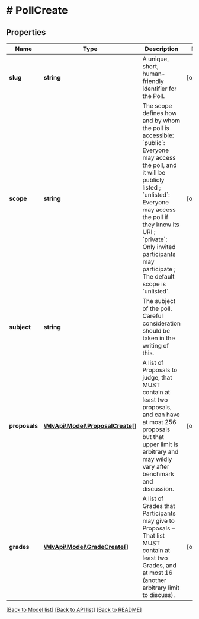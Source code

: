 # # PollCreate

## Properties

Name | Type | Description | Notes
------------ | ------------- | ------------- | -------------
**slug** | **string** | A unique, short, human-friendly identifier for the Poll. | [optional]
**scope** | **string** | The scope defines how and by whom the poll is accessible: &#x60;public&#x60;: Everyone may access the poll, and it will be publicly listed ; &#x60;unlisted&#x60;: Everyone may access the poll if they know its URI ; &#x60;private&#x60;: Only invited participants may participate ; The default scope is &#x60;unlisted&#x60;. | [optional]
**subject** | **string** | The subject of the poll. Careful consideration should be taken in the writing of this. |
**proposals** | [**\MvApi\Model\ProposalCreate[]**](ProposalCreate.md) | A list of Proposals to judge, that MUST contain at least two proposals, and can have at most 256 proposals but that upper limit is arbitrary and may wildly vary after benchmark and discussion. | [optional]
**grades** | [**\MvApi\Model\GradeCreate[]**](GradeCreate.md) | A list of Grades that Participants may give to Proposals – That list MUST contain at least two Grades, and at most 16 (another arbitrary limit to discuss). | [optional]

[[Back to Model list]](../../README.md#models) [[Back to API list]](../../README.md#endpoints) [[Back to README]](../../README.md)
